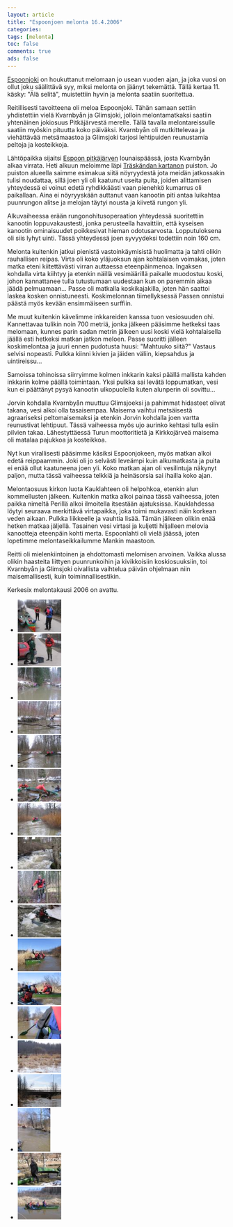 ```yaml
---
layout: article
title: "Espoonjoen melonta 16.4.2006"
categories:
tags: [melonta]
toc: false
comments: true
ads: false
---
```


[Espoonjoki](http://koti.mbnet.fi/ugo/espoonkuvat/joki.html) on
houkuttanut melomaan jo usean vuoden ajan, ja joka vuosi on ollut joku
säälittävä syy, miksi melonta on jäänyt tekemättä. Tällä kertaa 11.
käsky: "Älä selitä", muistettiin hyvin ja melonta saatiin suoritettua.

Reitillisesti tavoitteena oli meloa Espoonjoki. Tähän samaan settiin
yhdistettiin vielä Kvarnbyån ja Glimsjoki, jolloin melontamatkaksi
saatiin yhtenäinen jokiosuus Pitkäjärvestä merelle. Tällä tavalla
melontareissulle saatiin myöskin pituutta koko päiväksi. Kvarnbyån oli
mutkittelevaa ja viehättävää metsämaastoa ja Glimsjoki tarjosi
lehtipuiden reunustamia peltoja ja kosteikkoja.

Lähtöpaikka sijaitsi [Espoon
pitkäjärven](https://fi.wikipedia.org/wiki/Pitk%C3%A4j%C3%A4rvi_(Espoo))
lounaispäässä, josta Kvarnbyån alkaa virrata. Heti alkuun meloimme läpi
[Träskändan
kartanon](http://fi.wikipedia.org/wiki/Tr%C3%A4sk%C3%A4ndan_kartano) puiston.
Jo puiston alueella saimme esimakua siitä nöyryydestä jota meidän
jatkossakin tulisi noudattaa, sillä joen yli oli kaatunut useita puita,
joiden alittamisen yhteydessä ei voinut edetä ryhdikkäästi vaan pienehkö
kumarrus oli paikallaan. Aina ei nöyryyskään auttanut vaan kanootin piti
antaa luikahtaa puunrungon alitse ja melojan täytyi nousta ja kiivetä
rungon yli.

Alkuvaiheessa erään rungonohitusoperaation yhteydessä suoritettiin
kanootin loppuvakaustesti, jonka perusteella havaittiin, että kyseisen
kanootin ominaisuudet poikkesivat hieman odotusarvosta. Lopputuloksena
oli siis lyhyt uinti. Tässä yhteydessä joen syvyydeksi todettiin noin
160 cm.

Melonta kuitenkin jatkui pienistä vastoinkäymisistä huolimatta ja tahti
olikin rauhallisen reipas. Virta oli koko yläjuoksun ajan kohtalaisen
voimakas, joten matka eteni kiitettävästi virran auttaessa
eteenpäinmenoa. Ingaksen kohdalla virta kiihtyy ja etenkin näillä
vesimäärillä paikalle muodostuu koski, johon kannattanee tulla
tutustumaan uudestaan kun on paremmin aikaa jäädä pelmuamaan... Passe
oli matkalla koskikajakilla, joten hän saattoi laskea kosken
onnistuneesti. Koskimelonnan tiimellyksessä Passen onnistui päästä myös
kevään ensimmäiseen surffiin.

Me muut kuitenkin kävelimme inkkareiden kanssa tuon vesiosuuden ohi.
Kannettavaa tulikin noin 700 metriä, jonka jälkeen pääsimme hetkeksi
taas melomaan, kunnes parin sadan metrin jälkeen uusi koski vielä
kohtalaisella jäällä esti hetkeksi matkan jatkon meloen. Passe suoritti
jälleen koskimelontaa ja juuri ennen pudotusta huusi: "Mahtuuko siitä?"
Vastaus selvisi nopeasti. Pulkka kiinni kivien ja jäiden väliin,
kiepsahdus ja uintireissu...

Samoissa tohinoissa siirryimme kolmen inkkarin kaksi päällä mallista
kahden inkkarin kolme päällä toimintaan. Yksi pulkka sai levätä
loppumatkan, vesi kun ei päättänyt pysyä kanootin ulkopuolella kuten
alunperin oli sovittu...

Jorvin kohdalla Kvarnbyån muuttuu Glimsjoeksi ja pahimmat hidasteet
olivat takana, vesi alkoi olla tasaisempaa. Maisema vaihtui metsäisestä
agraariseksi peltomaisemaksi ja etenkin Jorvin kohdalla joen vartta
reunustivat lehtipuut. Tässä vaiheessa myös ujo aurinko kehtasi tulla
esiin pilvien takaa. Lähestyttäessä Turun moottoritietä ja Kirkkojärveä
maisema oli matalaa pajukkoa ja kosteikkoa.

Nyt kun virallisesti pääsimme käsiksi Espoonjokeen, myös matkan alkoi
edetä reippaammin. Joki oli jo selvästi leveämpi kuin alkumatkasta ja
puita ei enää ollut kaatuneena joen yli. Koko matkan ajan oli
vesilintuja näkynyt paljon, mutta tässä vaiheessa telkkiä ja heinäsorsia
sai ihailla koko ajan.

Melontaosuus kirkon luota Kauklahteen oli helpohkoa, etenkin alun
kommellusten jälkeen. Kuitenkin matka alkoi painaa tässä vaiheessa,
joten paikka nimeltä Perillä alkoi ilmoitella itsestään ajatuksissa.
Kauklahdessa löytyi seuraava merkittävä virtapaikka, joka toimi
mukavasti näin korkean veden aikaan. Pulkka liikkeelle ja vauhtia lisää.
Tämän jälkeen olikin enää hetken matkaa jäljellä. Tasainen vesi virtasi
ja kuljetti hiljalleen melovia kanootteja eteenpäin kohti merta.
Espoonlahti oli vielä jäässä, joten lopetimme melontaseikkailumme Mankin
maastoon.

Reitti oli mielenkiintoinen ja ehdottomasti melomisen arvoinen. Vaikka
alussa olikin haasteita liittyen puunrunkoihin ja kivikkoisiin
koskiosuuksiin, toi Kvarnbyån ja Glimsjoki oivallista vaihtelua päivän
ohjelmaan niin maisemallisesti, kuin toiminnallisestikin.

Kerkesix melontakausi 2006 on avattu.

<div class="th-grid image-gallery" markdown="1">

-   [![](/images/espoonjoen-melonta-16.4.2006/Thumbnails/melontaespoonjoki20060416_01b.jpg)](/images/espoonjoen-melonta-16.4.2006/melontaespoonjoki20060416_01b.jpg)
-   [![](/images/espoonjoen-melonta-16.4.2006/Thumbnails/melontaespoonjoki20060416_02b.jpg)](/images/espoonjoen-melonta-16.4.2006/melontaespoonjoki20060416_02b.jpg)
-   [![](/images/espoonjoen-melonta-16.4.2006/Thumbnails/melontaespoonjoki20060416_03b.jpg)](/images/espoonjoen-melonta-16.4.2006/melontaespoonjoki20060416_03b.jpg)
-   [![](/images/espoonjoen-melonta-16.4.2006/Thumbnails/melontaespoonjoki20060416_04b.jpg)](/images/espoonjoen-melonta-16.4.2006/melontaespoonjoki20060416_04b.jpg)
-   [![](/images/espoonjoen-melonta-16.4.2006/Thumbnails/melontaespoonjoki20060416_05b.jpg)](/images/espoonjoen-melonta-16.4.2006/melontaespoonjoki20060416_05b.jpg)
-   [![](/images/espoonjoen-melonta-16.4.2006/Thumbnails/melontaespoonjoki20060416_06b.jpg)](/images/espoonjoen-melonta-16.4.2006/melontaespoonjoki20060416_06b.jpg)
-   [![](/images/espoonjoen-melonta-16.4.2006/Thumbnails/melontaespoonjoki20060416_07b.jpg)](/images/espoonjoen-melonta-16.4.2006/melontaespoonjoki20060416_07b.jpg)
-   [![](/images/espoonjoen-melonta-16.4.2006/Thumbnails/melontaespoonjoki20060416_08b.jpg)](/images/espoonjoen-melonta-16.4.2006/melontaespoonjoki20060416_08b.jpg)
-   [![](/images/espoonjoen-melonta-16.4.2006/Thumbnails/melontaespoonjoki20060416_09b.jpg)](/images/espoonjoen-melonta-16.4.2006/melontaespoonjoki20060416_09b.jpg)
-   [![](/images/espoonjoen-melonta-16.4.2006/Thumbnails/melontaespoonjoki20060416_10b.jpg)](/images/espoonjoen-melonta-16.4.2006/melontaespoonjoki20060416_10b.jpg)
-   [![](/images/espoonjoen-melonta-16.4.2006/Thumbnails/melontaespoonjoki20060416_11b.jpg)](/images/espoonjoen-melonta-16.4.2006/melontaespoonjoki20060416_11b.jpg)
-   [![](/images/espoonjoen-melonta-16.4.2006/Thumbnails/melontaespoonjoki20060416_12b.jpg)](/images/espoonjoen-melonta-16.4.2006/melontaespoonjoki20060416_12b.jpg)
-   [![](/images/espoonjoen-melonta-16.4.2006/Thumbnails/melontaespoonjoki20060416_13b.jpg)](/images/espoonjoen-melonta-16.4.2006/melontaespoonjoki20060416_13b.jpg)
-   [![](/images/espoonjoen-melonta-16.4.2006/Thumbnails/melontaespoonjoki20060416_14b.jpg)](/images/espoonjoen-melonta-16.4.2006/melontaespoonjoki20060416_14b.jpg)
-   [![](/images/espoonjoen-melonta-16.4.2006/Thumbnails/melontaespoonjoki20060416_15b.jpg)](/images/espoonjoen-melonta-16.4.2006/melontaespoonjoki20060416_15b.jpg)
-   [![](/images/espoonjoen-melonta-16.4.2006/Thumbnails/melontaespoonjoki20060416_16b.jpg)](/images/espoonjoen-melonta-16.4.2006/melontaespoonjoki20060416_16b.jpg)
-   [![](/images/espoonjoen-melonta-16.4.2006/Thumbnails/melontaespoonjoki20060416_17b.jpg)](/images/espoonjoen-melonta-16.4.2006/melontaespoonjoki20060416_17b.jpg)
-   [![](/images/espoonjoen-melonta-16.4.2006/Thumbnails/melontaespoonjoki20060416_18b.jpg)](/images/espoonjoen-melonta-16.4.2006/melontaespoonjoki20060416_18b.jpg)

</div>
